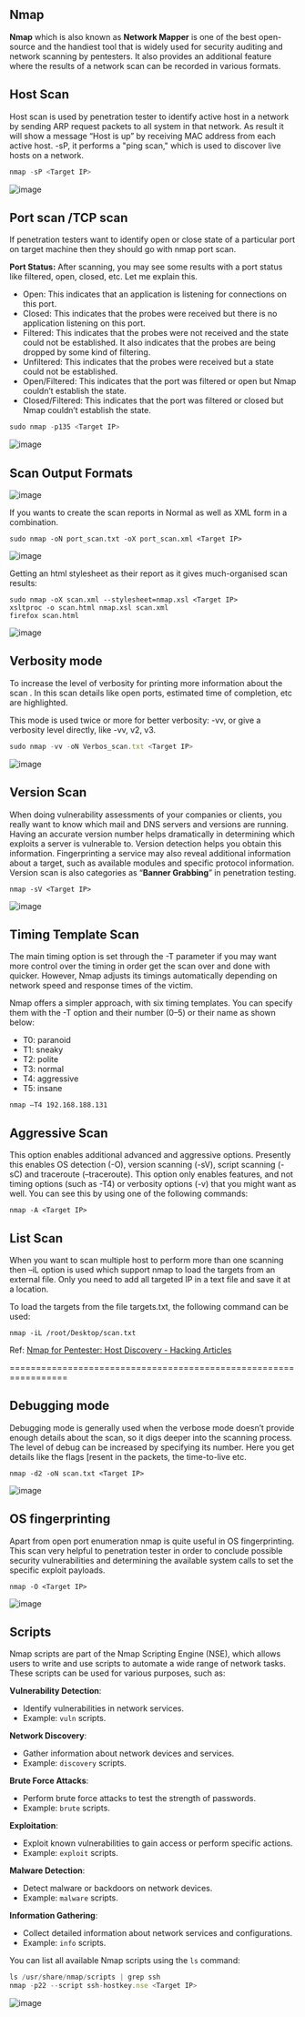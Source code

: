 ## **Nmap**

**Nmap** which is also known as **Network Mapper** is one of the best open-source and the handiest tool that is widely used for security auditing and network scanning by pentesters. It also provides an additional feature where the results of a network scan can be recorded in various formats.

## **Host Scan**

Host scan is used by penetration tester to identify active host in a network by sending ARP request packets to all system in that network. As result it will show a message “Host is up” by receiving MAC address from each active host. -sP, it performs a "ping scan," which is used to discover live hosts on a network.

```jsx
nmap -sP <Target IP>

```

![image](https://github.com/user-attachments/assets/fa35cab0-2f7c-4e89-bf78-582bda1c8dd1)


## **Port scan /TCP scan**

If penetration testers want to identify open or close state of a particular port on target machine then they should go with nmap port scan.

**Port Status:** After scanning, you may see some results with a port status like filtered, open, closed, etc. Let me explain this.

- Open: This indicates that an application is listening for connections on this port.
- Closed: This indicates that the probes were received but there is no application listening on this port.
- Filtered: This indicates that the probes were not received and the state could not be established. It also indicates that the probes are being dropped by some kind of filtering.
- Unfiltered: This indicates that the probes were received but a state could not be established.
- Open/Filtered: This indicates that the port was filtered or open but Nmap couldn’t establish the state.
- Closed/Filtered: This indicates that the port was filtered or closed but Nmap couldn’t establish the state.

```jsx
sudo nmap -p135 <Target IP>
```

![image](https://github.com/user-attachments/assets/ed01dc3a-7c21-4b76-8f93-3f0d55c67db0)


## **Scan Output Formats**

![image](https://github.com/user-attachments/assets/a147cd0f-16a5-4fa4-b507-ad43c7453126)


If you wants to create the scan reports in Normal as well as XML form in a combination.

```
sudo nmap -oN port_scan.txt -oX port_scan.xml <Target IP>

```

![image](https://github.com/user-attachments/assets/7bff01e3-5d0b-4c6f-8300-7b46b0003ebd)


Getting an html stylesheet as their report as it gives much-organised scan results:

```
sudo nmap -oX scan.xml --stylesheet=nmap.xsl <Target IP>
xsltproc -o scan.html nmap.xsl scan.xml
firefox scan.html
```

![image](https://github.com/user-attachments/assets/b3e85453-35fe-4bf2-a8b5-ae787acaee82)


## **Verbosity mode**

To increase the level of verbosity for printing more information about the scan . In this scan details like open ports, estimated time of completion, etc are highlighted.

This mode is used twice or more for better verbosity: -vv, or give a verbosity level directly, like -vv, v2, v3.

```jsx
sudo nmap -vv -oN Verbos_scan.txt <Target IP>

```

![image](https://github.com/user-attachments/assets/b2f37c6f-ad7e-4637-8def-429997c9e79d)


## **Version Scan**

When doing vulnerability assessments of your companies or clients, you really want to know which mail and DNS servers and versions are running. Having an accurate version number helps dramatically in determining which exploits a server is vulnerable to. Version detection helps you obtain this information. Fingerprinting a service may also reveal additional information about a target, such as available modules and specific protocol information. Version scan is also categories as “**Banner Grabbing**” in penetration testing.

```
nmap -sV <Target IP>
```

![image](https://github.com/user-attachments/assets/0e3d9e10-9aa4-467c-ab5b-9f42dfd1fc4c)


## **Timing Template Scan**

The main timing option is set through the -T parameter if you may want more control over the timing in order get the scan over and done with quicker. However, Nmap adjusts its timings automatically depending on network speed and response times of the victim.

Nmap offers a simpler approach, with six timing templates. You can specify them with the -T option and their number (0–5) or their name as shown below:

- T0: paranoid
- T1: sneaky
- T2: polite
- T3: normal
- T4: aggressive
- T5: insane

```
nmap –T4 192.168.188.131
```

## **Aggressive Scan**

This option enables additional advanced and aggressive options. Presently this enables OS detection (-O), version scanning (-sV), script scanning (-sC) and traceroute (–traceroute). This option only enables features, and not timing options (such as -T4) or verbosity options (-v) that you might want as well. You can see this by using one of the following commands:

```
nmap -A <Target IP>
```

## **List Scan**

When you want to scan multiple host to perform more than one scanning then –iL option is used which support nmap to load the targets from an external file. Only you need to add all targeted IP in a text file and save it at a location.

To load the targets from the file targets.txt, the following command can be used:

```
nmap -iL /root/Desktop/scan.txt
```

Ref: [Nmap for Pentester: Host Discovery - Hacking Articles](https://www.hackingarticles.in/nmap-for-pentester-host-discovery/)

=================================================================

## Debugging mode

Debugging mode is generally used when the verbose mode doesn’t provide enough details about the scan, so it digs deeper into the scanning process. The level of debug can be increased by specifying its number. Here you get details like the flags [resent in the packets, the time-to-live etc.

```
nmap -d2 -oN scan.txt <Target IP>
```

![image](https://github.com/user-attachments/assets/5d062b34-0181-4599-a76f-aa23e2bb31b0)


## OS fingerprinting

Apart from open port enumeration nmap is quite useful in OS fingerprinting. This scan very helpful to penetration tester in order to conclude possible security vulnerabilities and determining the available system calls to set the specific exploit payloads.

```
nmap -O <Target IP>
```

![image](https://github.com/user-attachments/assets/81c68dd0-333a-4d53-a029-9f15d92d74d2)


## Scripts

Nmap scripts are part of the Nmap Scripting Engine (NSE), which allows users to write and use scripts to automate a wide range of network tasks. These scripts can be used for various purposes, such as:

**Vulnerability Detection**:

- Identify vulnerabilities in network services.
- Example: `vuln` scripts.

**Network Discovery**:

- Gather information about network devices and services.
- Example: `discovery` scripts.

**Brute Force Attacks**:

- Perform brute force attacks to test the strength of passwords.
- Example: `brute` scripts.

**Exploitation**:

- Exploit known vulnerabilities to gain access or perform specific actions.
- Example: `exploit` scripts.

**Malware Detection**:

- Detect malware or backdoors on network devices.
- Example: `malware` scripts.

**Information Gathering**:

- Collect detailed information about network services and configurations.
- Example: `info` scripts.

You can list all available Nmap scripts using the `ls` command:
```jsx
ls /usr/share/nmap/scripts | grep ssh
nmap -p22 --script ssh-hostkey.nse <Target IP>

```
![image](https://github.com/user-attachments/assets/a6db04c1-48c6-4b38-9136-315539354ec7)

